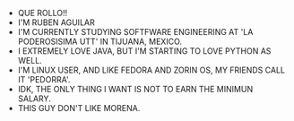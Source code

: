 - QUE ROLLO!!
- I'M RUBEN AGUILAR
- I'M CURRENTLY STUDYING SOFTFWARE ENGINEERING AT 'LA PODEROSISIMA UTT' IN TIJUANA, MEXICO. 
- I EXTREMELY LOVE JAVA, BUT I'M STARTING TO LOVE PYTHON AS WELL.
- I'M LINUX USER, AND LIKE FEDORA AND ZORIN OS, MY FRIENDS CALL IT 'PEDORRA'.
- IDK, THE ONLY THING I WANT IS NOT TO EARN THE MINIMUN SALARY.
- THIS GUY DON'T LIKE MORENA.
